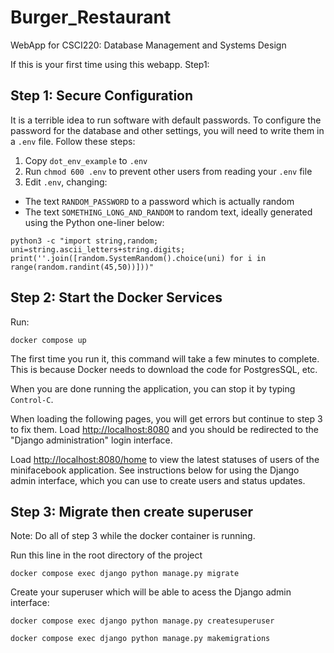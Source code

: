 # Burger_Restaurant
WebApp for CSCI220: Database Management and Systems Design 

If this is your first time using this webapp.
Step1:
## Step 1: Secure Configuration

It is a terrible idea to run software with default passwords. To configure the password for the database and other settings, you will need to write them in a `.env` file. Follow these steps:

1. Copy `dot_env_example` to `.env`
2. Run `chmod 600 .env` to prevent other users from reading your `.env` file
3. Edit `.env`, changing:
  - The text `RANDOM_PASSWORD` to a password which is actually random
  - The text `SOMETHING_LONG_AND_RANDOM` to random text, ideally generated using the Python one-liner below:

```
python3 -c "import string,random; uni=string.ascii_letters+string.digits; print(''.join([random.SystemRandom().choice(uni) for i in range(random.randint(45,50))]))"
```

## Step 2: Start the Docker Services

Run:
```
docker compose up
```

The first time you run it, this command will take a few minutes to complete. This is because Docker needs to download the code for PostgresSQL, etc.

When you are done running the application, you can stop it by typing `Control-C`.

When loading the following pages, you will get errors but continue to step 3 to fix them.
Load <http://localhost:8080> and you should be redirected to the "Django administration" login interface.

Load <http://localhost:8080/home> to view the latest statuses of users of the minifacebook application. See instructions below for using the Django admin interface, which you can use to create users and status updates. 

## Step 3: Migrate then create superuser

Note: Do all of step 3 while the docker container is running.

Run this line in the root directory of the project
```
docker compose exec django python manage.py migrate
```

Create your superuser which will be able to acess the Django admin interface:

```
docker compose exec django python manage.py createsuperuser
```

```
docker compose exec django python manage.py makemigrations
```
